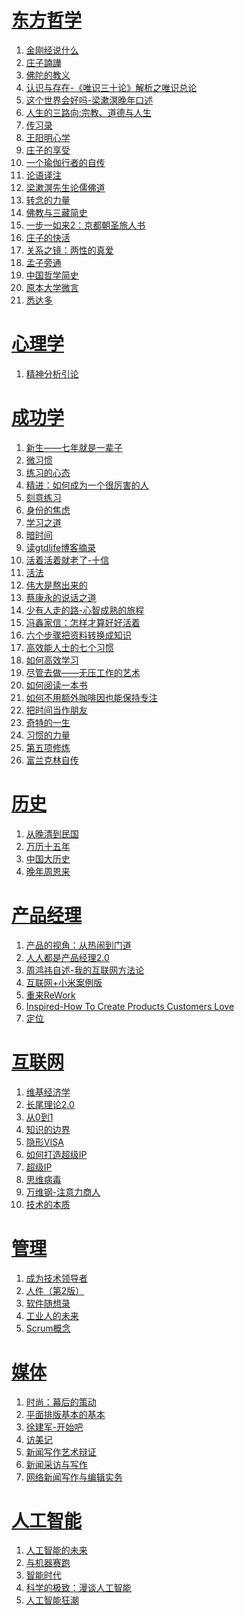 # [东方哲学][1]
1. [金刚经说什么](eastern_philosophy/jin_gang_jing_shuo_shen_me.md)
1. [庄子諵譁](eastern_philosophy/zhuang_zi_nan_hua.md)
1. [佛陀的教义](eastern_philosophy/fo_tuo_jiao_yi.md)
1. [认识与存在-《唯识三十论》解析之唯识总论](eastern_philosophy/wei_shi_san_shi_lun.md)
1. [这个世界会好吗-梁漱溟晚年口述](eastern_philosophy/liang_shu_min_wan_nian_kou_shu.md)
1. [人生的三路向:宗教、道德与人生](eastern_philosophy/ren_sheng_de_san_lu_xiang.md)
1. [传习录](eastern_philosophy/chuan_xi_lu.md)
1. [王阳明心学](eastern_philosophy/wang-yang-ming-xin-xue.md)
1. [庄子的享受](eastern_philosophy/zhuang_zi_de_xiang_shou.md)
1. [一个瑜伽行者的自传](eastern_philosophy/yi_ge_yu_jia_xing_zhe_de_zi_zhuan.md)
1. [论语译注](eastern_philosophy/lun_yu_yi_zhu.md)
1. [梁漱溟先生论儒佛道](eastern_philosophy/liang_shu_min_xian_sheng_lun_ru_fo_dao.md)
1. [转念的力量](eastern_philosophy/zhuan_nian_de_li_liang.md)
1. [佛教与三藏简史](eastern_philosophy/fo_jiao_yu_san_zang_jian_shi.md)
1. [一步一如来2：京都朝圣旅人书](eastern_philosophy/yi_bu_yi_ru_lai2.md)
1. [庄子的快活](eastern_philosophy/zhuang_zi_de_kuai_huo.md)
1. [关系之镜：两性的真爱](eastern_philosophy/liang_xing_de_zhen_ai.md)
1. [孟子旁通](eastern_philosophy/meng_zi_pang_tong.md)
1. [中国哲学简史](eastern_philosophy/zhong_guo_zhe_xue_jian_shi.md)
1. [原本大学微言](eastern_philosophy/yuan_ben_da_xue_wei_yan.md)
1. [悉达多](eastern_philosophy/xi_da_duo.md)

# [心理学][9]
1. [精神分析引论](psychology/freud-jinshenfenxiyinlun.md)

# [成功学][2]
1. [新生——七年就是一辈子](success/xin_sheng.md)
1. [微习惯](success/mini-habits.md)
1. [练习的心态](success/the-practicing-mind.md)
1. [精进：如何成为一个很厉害的人](success/jingjin.md)
1. [刻意练习](success/peak.md)
1. [身份的焦虑](success/status-anxiety.md)
1. [学习之道](success/a-mind-for-numbers.md)
1. [暗时间](success/dark-time.md)
1. [读gtdlife博客摘录](success/gtdlife.md)
1. [活着活着就老了-十信](success/fengtang-shixin.md)
1. [活法](success/huofa.md)
1. [伟大是熬出来的](success/fenglun.md)
1. [蔡康永的说话之道](success/caikangyong.md)
1. [少有人走的路-心智成熟的旅程](success/the-road-less-traveled.md)
1. [冯鑫家信：怎样才算好好活着](success/fengxin-letter.md)
1. [六个步骤把资料转换成知识](success/6-step-knowledge.md)
1. [高效能人士的七个习惯](success/the-seven-habits-of-highly-effective-people.md)
1. [如何高效学习](success/learn-more-study-less.md)
1. [尽管去做——无压工作的艺术](success/gtd.md)
1. [如何阅读一本书](success/how-to-read-a-book.md)
1. [如何不用额外咖啡因也能保持专注](success/focus.md)
1. [把时间当作朋友](success/lixiaolai-time.md)
1. [奇特的一生](success/qi-te-de-yi-sheng.md)
1. [习惯的力量](success/the-power-of-habit.md)
1. [第五项修炼](success/the-fifth-discipline.md)
1. [富兰克林自传](success/franklin.md)

# [历史][7]
1. [从晚清到民国](history/cong-wan-qing-dao-ming-guo.md)
1. [万历十五年](history/1587.md)
1. [中国大历史](history/big-history.md)
1. [晚年周恩来](history/wan_nian_zhou_en_lai.md)




# [产品经理][3]
1. [产品的视角：从热闹到门道](product/perspective_product.md)
1. [人人都是产品经理2.0](product/product_manager_sujie.md)
1. [周鸿祎自述-我的互联网方法论](product/zhou_hong_yi.md)
1. [互联网+小米案例版](product/internet_plus_xiaomi.md)
1. [重来ReWork](product/rework.md)
1. [Inspired-How To Create Products Customers Love](product/inspired.md)
1. [定位](product/positioning.md)

# [互联网][4]
1. [维基经济学](internet/wikinomics.md)
1. [长尾理论2.0](internet/long_tail.md)
1. [从0到1](internet/zero_to_one.md)
1. [知识的边界](internet/too_big_to_know.md)
1. [隐形VISA](internet/visa.md)
1. [如何打造超级IP](internet/create_ip.md)
1. [超级IP](internet/super_ip.md)
1. [思维病毒](internet/virus-of-the-mind.md)
1. [万维钢-注意力商人](internet/the-attention-merchants.md)
1. [技术的本质](internet/TheNatureOfTechnology.md)

# [管理][5]
1. [成为技术领导者](management/tech_leader.md)
1. [人件（第2版）](management/peopleware.md)
1. [软件随想录](management/more_joel_on_software.md)
1. [工业人的未来](management/the_future_of_industrial_man.md)
1. [Scrum概念](management/scrum.md)

# [媒体][6]
1. [时尚：幕后的策动](media/fashion_editor.md)
1. [平面排版基本的基本](media/graphic_design.md)
1. [徐建军-开始吧](media/kaistart.md)
1. [访美记](media/fang-mei.md)
1. [新闻写作艺术辩证](media/the-dialectical-art-of-news-writing.md)
1. [新闻采访与写作](media/news-interview-and-writing.md)
1. [网络新闻写作与编辑实务](media/news-writing.md)

# [人工智能][8]
1. [人工智能的未来](ai/OnIntelligence.md)
1. [与机器赛跑](ai/RaceAgainstTheMachine.md)
1. [智能时代](ai/intelligence-times.md)
1. [科学的极致：漫谈人工智能](ai/talk-ai.md)
1. [人工智能狂潮](ai/ai-japan.md)

[1]: eastern_philosophy/
[2]: success/
[3]: product/
[4]: internet/
[5]: management/
[6]: media/
[7]: history/
[8]: ai/
[9]: psychology/
